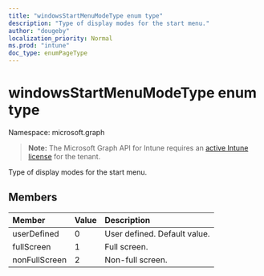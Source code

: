 ```yaml
---
title: "windowsStartMenuModeType enum type"
description: "Type of display modes for the start menu."
author: "dougeby"
localization_priority: Normal
ms.prod: "intune"
doc_type: enumPageType
---
```


# windowsStartMenuModeType enum type

Namespace: microsoft.graph

> **Note:** The Microsoft Graph API for Intune requires an [active Intune license](https://go.microsoft.com/fwlink/?linkid=839381) for the tenant.

Type of display modes for the start menu.

## Members
|Member|Value|Description|
|:---|:---|:---|
|userDefined|0|User defined. Default value.|
|fullScreen|1|Full screen.|
|nonFullScreen|2|Non-full screen.|





